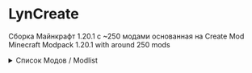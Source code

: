 # LynCreate

Сборка Майнкрафт 1.20.1 с ~250 модами основанная на Create Mod <br>
Minecraft Modpack 1.20.1 with around 250 mods <br>
<details>
<summary>Список Модов / Modlist</summary>
<ul>
<li>.connector</li>
	<li>3d-Skin-Layers</li>
	<li>_bclib_deactivated</li>
	<li>Advanced Peripherals</li>
	<li>Advancement Plaques</li>
	<li>Alex's Caves Delight</li>
	<li>Alex's Caves</li>
	<li>Alex's Mobs EXTRA Music</li>
	<li>Alex's Mobs</li>
	<li>AmbientSounds</li>
	<li>Amendments</li>
	<li>Aquamirae</li>
	<li>Architectury</li>
	<li>Artifacts</li>
	<li>Athena</li>
	<li>Balm</li>
	<li>BCLib</li>
	<li>Better End</li>
	<li>Better Nether</li>
	<li>Better Third Person</li>
	<li>BetterF3</li>
	<li>Bookshelf</li>
	<li>Bosses of Mass Destruction</li>
	<li>Botarium</li>
	<li>CC: Tweaked</li>
	<li>CC: VS</li>
	<li>CC:C Bridge</li>
	<li>Cerbons API</li>
	<li>Chat Heads</li>
	<li>ChatPlus</li>
	<li>Chefs Delight</li>
	<li>Chipped</li>
	<li>ChoiceTheorem's Overhauled Village</li>
	<li>CIT Resewn</li>
	<li>Citadel</li>
	<li>Clockwork: Create x Valkyrien Skies</li>
	<li>Cloth Config v10 API</li>
	<li>CommonCapabilities</li>
	<li>Controlling</li>
	<li>CoroUtil</li>
	<li>CraftingTweaks</li>
	<li>Create : Encased</li>
	<li>Create Big Cannons</li>
	<li>Create Crafts &amp; Additions</li>
	<li>Create Deco Additions</li>
	<li>Create Deco</li>
	<li>Create Diesel Generators</li>
	<li>Create Enchantment Industry</li>
	<li>Create Goggles</li>
	<li>Create Jetpack</li>
	<li>Create Mechanical Extruder</li>
	<li>Create Mechanical Spawner</li>
	<li>Create Ore Excavation</li>
	<li>Create Railways Navigator</li>
	<li>Create Slice &amp; Dice</li>
	<li>Create Stuff &amp; Additions</li>
	<li>Create: Bells &amp; Whistles</li>
	<li>Create: Central Kitchen</li>
	<li>Create: Connected</li>
	<li>Create: Copycats+</li>
	<li>Create: Design n' Decor</li>
	<li>Create: Dreams &amp; Desires</li>
	<li>Create: Factory</li>
	<li>Create: Framed</li>
	<li>Create: Garnished</li>
	<li>Create: Interiors</li>
	<li>Create: New Age</li>
	<li>Create: Numismatics Crafts</li>
	<li>Create: Numismatics</li>
	<li>Create: Power Loader</li>
	<li>Create: Steam 'n' Rails</li>
	<li>Create: Structures</li>
	<li>create: things and misc</li>
	<li>Create: Train Perspective</li>
	<li>Create</li>
	<li>createtabfix</li>
	<li>CreativeCore</li>
	<li>Cristel Lib</li>
	<li>CTOV - Chef's delight Compat</li>
	<li>CTOV - Create: Structures</li>
	<li>CTOV - Farmer Delight Compat</li>
	<li>CTOV - More villagers compat</li>
	<li>CTOV - Rats Compat</li>
	<li>Curios API</li>
	<li>Cyclops Core</li>
	<li>Delightful Burgers</li>
	<li>Delightful Sandwiches</li>
	<li>Delightful</li>
	<li>Do a Barrel Roll</li>
	<li>Dynamic Lights</li>
	<li>Embeddium++</li>
	<li>Embeddium</li>
	<li>Emojiful</li>
	<li>End's Delight</li>
	<li>Enhanced Boss Bars</li>
	<li>Entity Model Features</li>
	<li>Entity Texture Features</li>
	<li>EntityCulling</li>
	<li>Farmer's Delight</li>
	<li>Ferrite Core</li>
	<li>Festive Delight</li>
	<li>Forgified Fabric API</li>
	<li>GeckoLib 4</li>
	<li>Gravestone Mod</li>
	<li>Guard Villagers</li>
	<li>Highlighter</li>
	<li>Iceberg</li>
	<li>Immersive Melodies</li>
	<li>Immersive Paintings</li>
	<li>Immersive Thunder</li>
	<li>Immersive Weathering</li>
	<li>Integrated API</li>
	<li>Integrated Dungeons and Structures</li>
	<li>IntegratedCrafting</li>
	<li>IntegratedDynamics</li>
	<li>IntegratedTerminals</li>
	<li>IntegratedTunnels</li>
	<li>Jade Addons</li>
	<li>Jade</li>
	<li>Journeymap</li>
	<li>Joy of Painting</li>
	<li>Just Enough Items</li>
	<li>Just Enough Professions (JEP)</li>
	<li>Just Enough Resources</li>
	<li>Kotlin for Forge</li>
	<li>Leaves Be Gone</li>
	<li>Legendary Tooltips</li>
	<li>Lithostitched</li>
    <li>Lootr</li>
	<li>Macaw's Bridges</li>
	<li>Macaw's Doors</li>
	<li>Macaw's Fences and Walls</li>
	<li>Macaw's Furniture</li>
	<li>Macaw's Holidays</li>
	<li>Macaw's Lights and Lamps</li>
	<li>Macaw's Paintings</li>
	<li>Macaw's Paths and Pavings</li>
	<li>Macaw's Roofs</li>
	<li>Macaw's Trapdoors</li>
	<li>Macaw's Windows</li>
	<li>Memory Leak Fix</li>
	<li>Miner's Delight</li>
	<li>MmmMmmMmmmmm</li>
	<li>Mob Plaques</li>
	<li>ModernFix</li>
	<li>Moonlight Library</li>
	<li>More Villargers</li>
	<li>Mouse Tweaks</li>
	<li>MythicMounts</li>
	<li>Nether's Delight</li>
	<li>newagealexscaves</li>
	<li>No Chat Reports</li>
	<li>NotEnoughAnimations</li>
	<li>Obscure API</li>
	<li>Ocean's Delight</li>
	<li>Oculus</li>
	<li>Pam's HarvestCraft 2 - Crops</li>
	<li>Pam's HarvestCraft 2 - Food Core</li>
	<li>Pam's HarvestCraft 2 - Food Extended</li>
	<li>Pam's HarvestCraft 2 - Trees</li>
	<li>Patchouli</li>
	<li>Ping Wheel</li>
	<li>Prism</li>
	<li>Puzzles Lib</li>
	<li>Quark</li>
	<li>Rats</li>
	<li>Resourceful Lib</li>
	<li>Resourcefulconfig</li>
	<li>Searchables</li>
	<li>Simple Voice Chat</li>
	<li>Simply Swords</li>
	<li>Sinytra Connector</li>
	<li>Sleep</li>
	<li>SOL: Valheim</li>
	<li>Sophisticated Backpacks</li>
	<li>Sophisticated Core</li>
	<li>Sophisticated Storage</li>
	<li>Sound Physics Remastered</li>
	<li>spark</li>
	<li>Starlight</li>
	<li>Steel armor blocks</li>
	<li>Storage Delight</li>
	<li>Storage Drawers</li>
	<li>SuperMartijn642's Config Library</li>
	<li>SuperMartijn642's Core Lib</li>
	<li>Supplementaries</li>
	<li>Tectonic</li>
	<li>Tempad</li>
	<li>Terralith</li>
	<li>Tips</li>
	<li>Towns and Towers</li>
	<li>Trackwork Mod</li>
	<li>Trash Cans</li>
	<li>TrashSlot</li>
	<li>Traveler's Titles</li>
	<li>Valkyrien Skies 2</li>
	<li>VMod</li>
	<li>VS Eureka Mod</li>
	<li>What Are They Up To</li>
	<li>When Dungeons Arise</li>
	<li>YUNG's API</li>
	<li>YUNG's Better Desert Temples</li>
	<li>YUNG's Better Dungeons</li>
	<li>YUNG's Better End Island</li>
	<li>YUNG's Better Jungle Temples</li>
	<li>YUNG's Better Mineshafts</li>
	<li>YUNG's Better Nether Fortresses</li>
	<li>YUNG's Better Ocean Monuments</li>
	<li>YUNG's Better Strongholds</li>
	<li>YUNG's Better Witch Huts</li>
	<li>YUNG's Bridges</li>
	<li>YUNG's Extras</li>
	<li>Zeta</li>
	<li>Zume</li>
</ul>
</details>